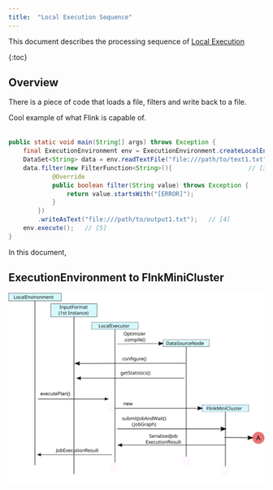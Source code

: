 ```yaml
---
title:  "Local Execution Sequence"
---
```

<!--
Licensed to the Apache Software Foundation (ASF) under one
or more contributor license agreements.  See the NOTICE file
distributed with this work for additional information
regarding copyright ownership.  The ASF licenses this file
to you under the Apache License, Version 2.0 (the
"License"); you may not use this file except in compliance
with the License.  You may obtain a copy of the License at

  http://www.apache.org/licenses/LICENSE-2.0

Unless required by applicable law or agreed to in writing,
software distributed under the License is distributed on an
"AS IS" BASIS, WITHOUT WARRANTIES OR CONDITIONS OF ANY
KIND, either express or implied.  See the License for the
specific language governing permissions and limitations
under the License.
-->

This document describes the processing sequence of [Local Execution](../apis/local_execution.html)

{:toc}

## Overview
There is a piece of code that loads a file, filters and write back to a file.

Cool example of what Flink is capable of.

~~~java

public static void main(String[] args) throws Exception {
	final ExecutionEnvironment env = ExecutionEnvironment.createLocalEnvironment();     // [1]
	DataSet<String> data = env.readTextFile("file:///path/to/text1.txt");   // [2]
	data.filter(new FilterFunction<String>(){                     // [3]
			@Override
			public boolean filter(String value) throws Exception {
				return value.startsWith("[ERROR]");
			}
		})
		.writeAsText("file:///path/to/output1.txt");   // [4]
	env.execute();   // [5]
}
~~~


In this document, 



## ExecutionEnvironment to FlnkMiniCluster

<img src="local_execution_sequence1.svg" alt="Local Execution Sequence1" style="text-align: center;"/>

